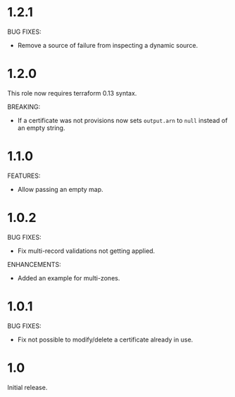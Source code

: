 # 1.2.1

BUG FIXES:

* Remove a source of failure from inspecting a dynamic source.

# 1.2.0

This role now requires terraform 0.13 syntax.

BREAKING:

* If a certificate was not provisions now sets `output.arn` to `null` instead of an empty string.

# 1.1.0

FEATURES:

* Allow passing an empty map.

# 1.0.2

BUG FIXES:

* Fix multi-record validations not getting applied.

ENHANCEMENTS:

* Added an example for multi-zones.

# 1.0.1

BUG FIXES:

* Fix not possible to modify/delete a certificate already in use.

# 1.0

Initial release.
